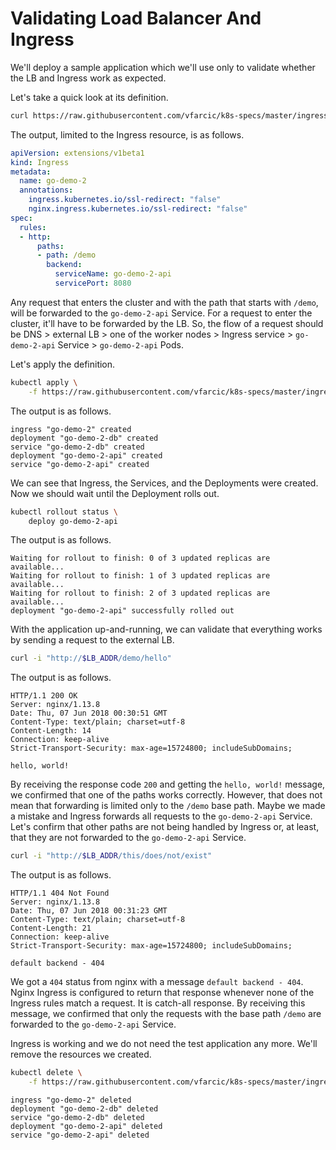 # Validating Load Balancer And Ingress

We'll deploy a sample application which we'll use only to validate whether the LB and Ingress work as expected.

Let's take a quick look at its definition.

```bash
curl https://raw.githubusercontent.com/vfarcic/k8s-specs/master/ingress/go-demo-2.yml
```

The output, limited to the Ingress resource, is as follows.

```yaml
apiVersion: extensions/v1beta1
kind: Ingress
metadata:
  name: go-demo-2
  annotations:
    ingress.kubernetes.io/ssl-redirect: "false"
    nginx.ingress.kubernetes.io/ssl-redirect: "false"
spec:
  rules:
  - http:
      paths:
      - path: /demo
        backend:
          serviceName: go-demo-2-api
          servicePort: 8080
```

Any request that enters the cluster and with the path that starts with `/demo`, will be forwarded to the `go-demo-2-api` Service. For a request to enter the cluster, it'll have to be forwarded by the LB. So, the flow of a request should be DNS > external LB > one of the worker nodes > Ingress service > `go-demo-2-api` Service > `go-demo-2-api` Pods.

Let's apply the definition.

```bash
kubectl apply \
    -f https://raw.githubusercontent.com/vfarcic/k8s-specs/master/ingress/go-demo-2.yml
```

The output is as follows.

```
ingress "go-demo-2" created
deployment "go-demo-2-db" created
service "go-demo-2-db" created
deployment "go-demo-2-api" created
service "go-demo-2-api" created
```

We can see that Ingress, the Services, and the Deployments were created. Now we should wait until the Deployment rolls out.

```bash
kubectl rollout status \
    deploy go-demo-2-api
```

The output is as follows.

```
Waiting for rollout to finish: 0 of 3 updated replicas are available...
Waiting for rollout to finish: 1 of 3 updated replicas are available...
Waiting for rollout to finish: 2 of 3 updated replicas are available...
deployment "go-demo-2-api" successfully rolled out
```

With the application up-and-running, we can validate that everything works by sending a request to the external LB.

```bash
curl -i "http://$LB_ADDR/demo/hello"
```

The output is as follows.

```
HTTP/1.1 200 OK
Server: nginx/1.13.8
Date: Thu, 07 Jun 2018 00:30:51 GMT
Content-Type: text/plain; charset=utf-8
Content-Length: 14
Connection: keep-alive
Strict-Transport-Security: max-age=15724800; includeSubDomains;

hello, world!
```

By receiving the response code `200` and getting the `hello, world!` message, we confirmed that one of the paths works correctly. However, that does not mean that forwarding is limited only to the `/demo` base path. Maybe we made a mistake and Ingress forwards all requests to the `go-demo-2-api` Service. Let's confirm that other paths are not being handled by Ingress or, at least, that they are not forwarded to the `go-demo-2-api` Service.

```bash
curl -i "http://$LB_ADDR/this/does/not/exist"
```

The output is as follows.

```
HTTP/1.1 404 Not Found
Server: nginx/1.13.8
Date: Thu, 07 Jun 2018 00:31:23 GMT
Content-Type: text/plain; charset=utf-8
Content-Length: 21
Connection: keep-alive
Strict-Transport-Security: max-age=15724800; includeSubDomains;

default backend - 404
```

We got a `404` status from nginx with a message `default backend - 404`. Nginx Ingress is configured to return that response whenever none of the Ingress rules match a request. It is catch-all response. By receiving this message, we confirmed that only the requests with the base path `/demo` are forwarded to the `go-demo-2-api` Service.

Ingress is working and we do not need the test application any more. We'll remove the resources we created.

```bash
kubectl delete \
    -f https://raw.githubusercontent.com/vfarcic/k8s-specs/master/ingress/go-demo-2.yml
```

```
ingress "go-demo-2" deleted
deployment "go-demo-2-db" deleted
service "go-demo-2-db" deleted
deployment "go-demo-2-api" deleted
service "go-demo-2-api" deleted
```